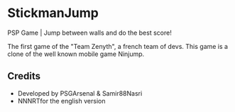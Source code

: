 # StickmanJump
PSP Game | Jump between walls and do the best score!

The first game of the "Team Zenyth", a french team of devs. This game is a clone of the well known mobile game Ninjump.

## Credits

- Developed by PSGArsenal & Samir88Nasri
- NNNRTfor the english version
